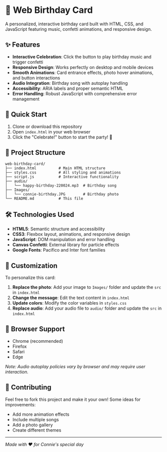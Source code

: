 # 🎂 Web Birthday Card

A personalized, interactive birthday card built with HTML, CSS, and JavaScript featuring music, confetti animations, and responsive design.

## ✨ Features

- **Interactive Celebration**: Click the button to play birthday music and trigger confetti
- **Responsive Design**: Works perfectly on desktop and mobile devices
- **Smooth Animations**: Card entrance effects, photo hover animations, and button interactions
- **Audio Integration**: Birthday song with autoplay handling
- **Accessibility**: ARIA labels and proper semantic HTML
- **Error Handling**: Robust JavaScript with comprehensive error management

## 🚀 Quick Start

1. Clone or download this repository
2. Open `index.html` in your web browser
3. Click the "Celebrate!" button to start the party! 🎉

## 📁 Project Structure

```
web-birthday-card/
├── index.html          # Main HTML structure
├── styles.css          # All styling and animations
├── script.js           # Interactive functionality
├── audio/
│   └── happy-birthday-220024.mp3  # Birthday song
├── Images/
│   └── connie-birthday.JPG        # Birthday photo
└── README.md           # This file
```

## 🛠️ Technologies Used

- **HTML5**: Semantic structure and accessibility
- **CSS3**: Flexbox layout, animations, and responsive design
- **JavaScript**: DOM manipulation and error handling
- **Canvas Confetti**: External library for particle effects
- **Google Fonts**: Pacifico and Inter font families

## 🎨 Customization

To personalize this card:

1. **Replace the photo**: Add your image to `Images/` folder and update the `src` in `index.html`
2. **Change the message**: Edit the text content in `index.html`
3. **Update colors**: Modify the color variables in `styles.css`
4. **Replace audio**: Add your audio file to `audio/` folder and update the `src` in `index.html`

## 📱 Browser Support

- Chrome (recommended)
- Firefox
- Safari
- Edge

*Note: Audio autoplay policies vary by browser and may require user interaction.*

## 🤝 Contributing

Feel free to fork this project and make it your own! Some ideas for improvements:
- Add more animation effects
- Include multiple songs
- Add a photo gallery
- Create different themes

---

*Made with ❤️ for Connie's special day*